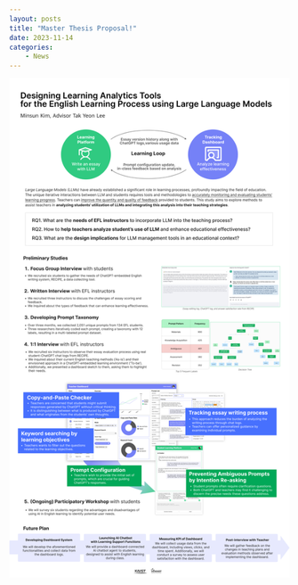 ```yaml
---
layout: posts
title: "Master Thesis Proposal!"
date: 2023-11-14
categories: 
    - News
---
```


![Master Theses Poster](/assets/images/masterposter.jpg)